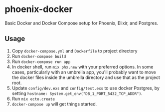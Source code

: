 # phoenix-docker
Basic Docker and Docker Compose setup for Phoenix, Elixir, and Postgres.

## Usage

1. Copy `docker-compose.yml` and `Dockerfile` to project directory
2. Run `docker-compose build`
3. Run `docker-compose run app` 
4. In docker shell, run `mix phx.new` with your preferred options. In some cases, particularly with an umbrella app, you'll probably want to move the docker files inside the umbrella directory and use that as the project root. 
5. Update `config/dev.exs` and `config/test.exs` to use docker Postgres, by setting `hostname: System.get_env("DB_1_PORT_5432_TCP_ADDR")`. 
6. Run `mix ecto.create`
5. `docker-compose up` will get things started.